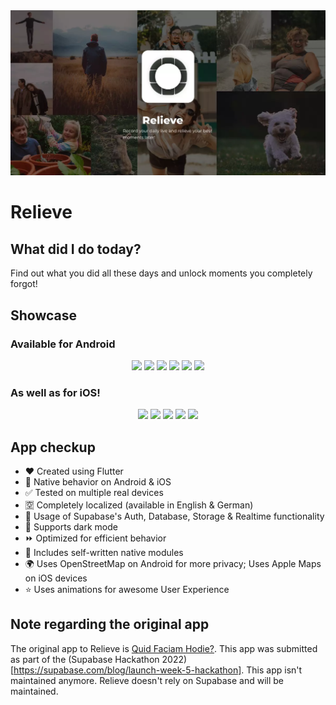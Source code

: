 <img src="readme_content/poster.webp" />

# Relieve

## What did I do today?

Find out what you did all these days and unlock moments you completely forgot!


## Showcase

### Available for Android

<p float="left" align="center">
    <img src="readme_content/store_previews/android/0_timeline.webp" width="16%" />
    <img src="readme_content/store_previews/android/1_calendar.webp" width="16%" />
    <img src="readme_content/store_previews/android/2_details_1.webp" width="16%" />
    <img src="readme_content/store_previews/android/2_details_2.webp" width="16%" />
    <img src="readme_content/store_previews/android/3_welcome.webp" width="16%" />
    <img src="readme_content/store_previews/android/4_login.webp" width="16%" />
</p>

### As well as for iOS!

<p float="left" align="center">
    <img src="readme_content/store_previews/ios/0_timeline.webp" width="19%" />
    <img src="readme_content/store_previews/ios/1_calendar.webp" width="19%" />
    <img src="readme_content/store_previews/ios/2_details_1.webp" width="19%" />
    <img src="readme_content/store_previews/ios/2_details_2.webp" width="19%" />
    <img src="readme_content/store_previews/ios/3_welcome.webp" width="19%" />
</p>


## App checkup

* :heart: Created using Flutter
* :apple: Native behavior on Android & iOS
* :white_check_mark: Tested on multiple real devices
* :u7a7a: Completely localized (available in English & German)
* :flashlight: Usage of Supabase's Auth, Database, Storage & Realtime functionality
* :new_moon_with_face: Supports dark mode
* :fast_forward: Optimized for efficient behavior
* :iphone: Includes self-written native modules
* :earth_africa: Uses OpenStreetMap on Android for more privacy; Uses Apple Maps on iOS devices
* :star: Uses animations for awesome User Experience


## Note regarding the original app

The original app to Relieve is [Quid Faciam Hodie?](https://github.com/Myzel394/quid_faciam_hodie). This app was submitted as part of the (Supabase Hackathon 2022)[https://supabase.com/blog/launch-week-5-hackathon]. This app isn't maintained anymore. Relieve doesn't rely on Supabase and will be maintained.
